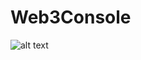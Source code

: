 # Web3Console
![alt text](https://github.com/ranjanmanishr/Web3Console/blob/master/public/img/Git-image.png "Logo Title Text 1")
